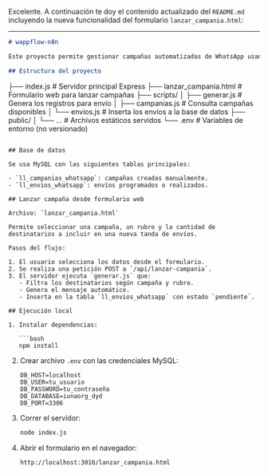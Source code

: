 Excelente. A continuación te doy el contenido actualizado del `README.md` incluyendo la nueva funcionalidad del formulario `lanzar_campania.html`:

---

```markdown
# wappflow-n8n

Este proyecto permite gestionar campañas automatizadas de WhatsApp usando Node.js y MySQL, con posibilidad de extender flujos mediante n8n.

## Estructura del proyecto

```

├── index.js                # Servidor principal Express
├── lanzar\_campania.html   # Formulario web para lanzar campañas
├── scripts/
│   ├── generar.js          # Genera los registros para envío
│   ├── campanias.js        # Consulta campañas disponibles
│   └── envios.js           # Inserta los envíos a la base de datos
├── public/
│   └── ...                 # Archivos estáticos servidos
└── .env                    # Variables de entorno (no versionado)

````

## Base de datos

Se usa MySQL con las siguientes tablas principales:

- `ll_campanias_whatsapp`: campañas creadas manualmente.
- `ll_envios_whatsapp`: envíos programados o realizados.

## Lanzar campaña desde formulario web

Archivo: `lanzar_campania.html`

Permite seleccionar una campaña, un rubro y la cantidad de destinatarios a incluir en una nueva tanda de envíos.

Pasos del flujo:

1. El usuario selecciona los datos desde el formulario.
2. Se realiza una petición POST a `/api/lanzar-campania`.
3. El servidor ejecuta `generar.js` que:
   - Filtra los destinatarios según campaña y rubro.
   - Genera el mensaje automático.
   - Inserta en la tabla `ll_envios_whatsapp` con estado `pendiente`.

## Ejecución local

1. Instalar dependencias:

   ```bash
   npm install
````

2. Crear archivo `.env` con las credenciales MySQL:

   ```
   DB_HOST=localhost
   DB_USER=tu_usuario
   DB_PASSWORD=tu_contraseña
   DB_DATABASE=iunaorg_dyd
   DB_PORT=3306
   ```

3. Correr el servidor:

   ```bash
   node index.js
   ```

4. Abrir el formulario en el navegador:

   ```
   http://localhost:3010/lanzar_campania.html
   ```

